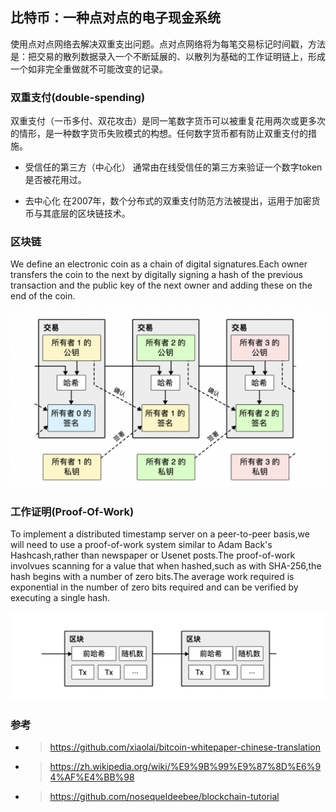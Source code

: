 ## 比特币：一种点对点的电子现金系统

使用点对点网络去解决双重支出问题。点对点网络将为每笔交易标记时间戳，方法是：把交易的散列数据录入一个不断延展的、以散列为基础的工作证明链上，形成一个如非完全重做就不可能改变的记录。


### 双重支付(double-spending)

双重支付（一币多付、双花攻击）是同一笔数字货币可以被重复花用两次或更多次的情形，是一种数字货币失败模式的构想。任何数字货币都有防止双重支付的措施。

* 受信任的第三方（中心化）
通常由在线受信任的第三方来验证一个数字token是否被花用过。


* 去中心化
在2007年，数个分布式的双重支付防范方法被提出，运用于加密货币与其底层的区块链技术。

### 区块链

We define an electronic coin as a chain of digital signatures.Each owner transfers the coin to the next by digitally signing a hash of the previous transaction and the public key of the next owner and adding these on the end of the coin.

![chain](./chain.png)


### 工作证明(Proof-Of-Work)

To implement a distributed timestamp server on a peer-to-peer basis,we will need to use a proof-of-work system similar to Adam Back's Hashcash,rather than newspaper or Usenet posts.The proof-of-work involvues scanning for a value that when hashed,such as with SHA-256,the hash begins with a number of zero bits.The average work required is exponential in the number of zero bits required and can be verified by executing a single hash.


![Hashcash](./Hashcash.png)




### 参考

* > https://github.com/xiaolai/bitcoin-whitepaper-chinese-translation
* > https://zh.wikipedia.org/wiki/%E9%9B%99%E9%87%8D%E6%94%AF%E4%BB%98
* > https://github.com/nosequeldeebee/blockchain-tutorial